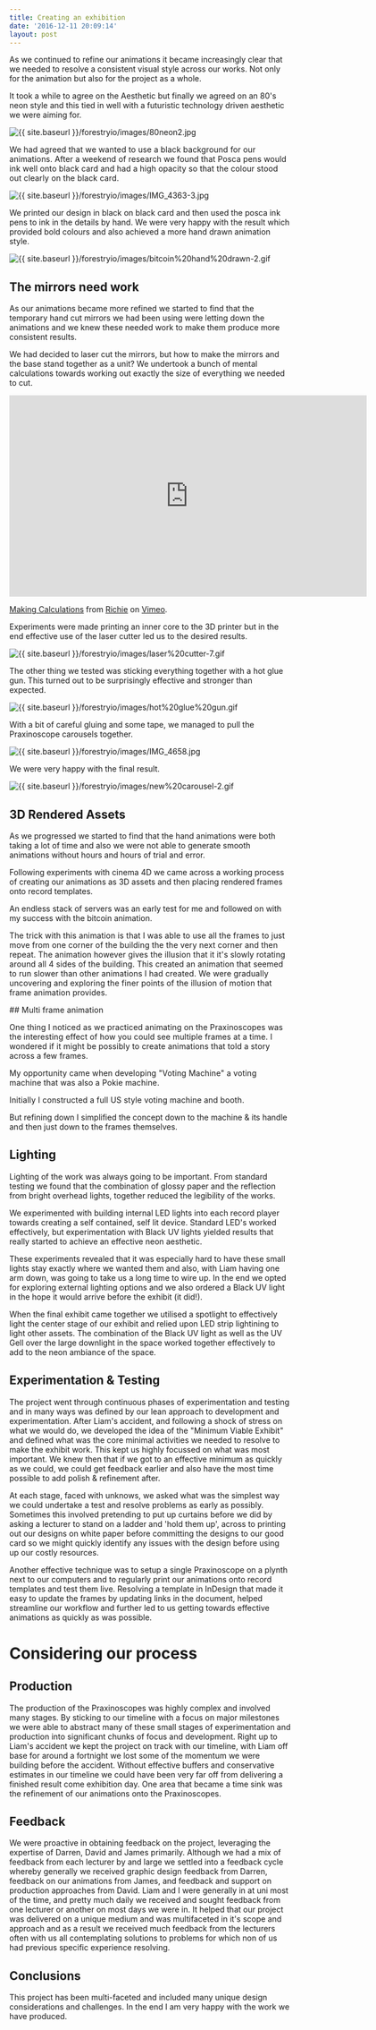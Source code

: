 ```yaml
---
title: Creating an exhibition
date: '2016-12-11 20:09:14'
layout: post
---
```

As we continued to refine our animations it became increasingly clear that we needed to resolve a consistent visual style across our works. Not only for the animation but also for the project as a whole.

It took a while to agree on the Aesthetic but finally we agreed on an 80's neon style and this tied in well with a futuristic technology driven aesthetic we were aiming for.

![{{ site.baseurl }}/forestryio/images/80neon2.jpg](/forestryio/images/80neon2.jpg)

 <span style="letter-spacing: 0.01em;"></span> 

<span style="letter-spacing: 0.01em;">We had agreed that we wanted to use a black background for our animations. After a weekend of research we found that Posca pens would ink well onto black card and had a high opacity so that the colour stood out clearly on the black card.</span>  

![{{ site.baseurl }}/forestryio/images/IMG_4363-3.jpg](/forestryio/images/IMG_4363-3.jpg)

We printed our design in black on black card and then used the posca ink pens to ink in the details by hand. We were very happy with the result which provided bold colours and also achieved a more hand drawn animation style.

![{{ site.baseurl }}/forestryio/images/bitcoin%20hand%20drawn-2.gif](/forestryio/images/bitcoin%20hand%20drawn-2.gif)

## The mirrors need work

As our animations became more refined we started to find that the temporary hand cut mirrors we had been using were letting down the animations and we knew these needed work to make them produce more consistent results.

We had decided to laser cut the mirrors, but how to make the mirrors and the base stand together as a unit? We undertook a bunch of mental calculations towards working out exactly the size of everything we needed to cut.

<iframe src="https://player.vimeo.com/video/195172097" width="640" height="360" frameborder="0" webkitallowfullscreen="" mozallowfullscreen="" allowfullscreen=""></iframe>

[Making Calculations](https://vimeo.com/195172097) from [Richie](https://vimeo.com/user4915207) on [Vimeo](https://vimeo.com).

Experiments were made printing an inner core to the 3D printer but in the end effective use of the laser cutter led us to the desired results.

![{{ site.baseurl }}/forestryio/images/laser%20cutter-7.gif](/forestryio/images/laser%20cutter-7.gif)

The other thing we tested was sticking everything together with a hot glue gun. This turned out to be surprisingly effective and stronger than expected.

![{{ site.baseurl }}/forestryio/images/hot%20glue%20gun.gif](/forestryio/images/hot%20glue%20gun.gif)

With a bit of careful gluing and some tape, we managed to pull the Praxinoscope carousels together.

![{{ site.baseurl }}/forestryio/images/IMG_4658.jpg](/forestryio/images/IMG_4658.jpg)

We were very happy with the final result.

![{{ site.baseurl }}/forestryio/images/new%20carousel-2.gif](/forestryio/images/new%20carousel-2.gif)

## 3D Rendered Assets

As we progressed we started to find that the hand animations were both taking a lot of time and also we were not able to generate smooth animations without hours and hours of trial and error.

Following experiments with cinema 4D we came across a working process of creating our animations as 3D assets and then placing rendered frames onto record templates.

An endless stack of servers was an early test for me and followed on with my success with the bitcoin animation.

<span style="letter-spacing: 0.01em;" class="">The trick with this animation is that I was able to use all the frames to just move from one corner of the building the the very next corner and then repeat. The animation however gives the illusion that it it's slowly rotating around all 4 sides of the building. This created an animation that seemed to run slower than other animations I had created. We were gradually uncovering and exploring the finer points of the illusion of motion that frame animation provides.</span>

<span style="letter-spacing: 0.01em;" class="">## Multi frame animation</span>

<span style="letter-spacing: 0.01em;" class="">One thing I noticed as we practiced animating on the Praxinoscopes was the interesting effect of how you could see multiple frames at a time. I wondered if it might be possibly to create animations that told a story across a few frames. </span>

<span style="letter-spacing: 0.01em;" class="">My opportunity came when developing "Voting Machine" a voting machine that was also a Pokie machine.</span>

<span style="letter-spacing: 0.01em;" class="">Initially I constructed a full US style voting machine and booth. </span>

But refining down I simplified the concept down to the machine & its handle and then just down to the frames themselves.

## Lighting

Lighting of the work was always going to be important. From standard testing we found that the combination of glossy paper and the reflection from bright overhead lights, together reduced the legibility of the works.

We experimented with building internal LED lights into each record player towards creating a self contained, self lit device. Standard LED's worked effectively, but experimentation with Black UV lights yielded results that really started to achieve an effective neon aesthetic.

These experiments revealed that it was especially hard to have these small lights stay exactly where we wanted them and also, with Liam having one arm down, was going to take us a long time to wire up. In the end we opted for exploring external lighting options and we also ordered a Black UV light in the hope it would arrive before the exhibit (it did!).

When the final exhibit came together we utilised a spotlight to effectively light the center stage of our exhibit and relied upon LED strip lightining to light other assets. The combination of the Black UV light as well as the UV Gell over the large downlight in the space worked together effectively to add to the neon ambiance of the space.

## Experimentation & Testing

The project went through continuous phases of experimentation and testing and in many ways was defined by our lean approach to development and experimentation. After Liam's accident, and following a shock of stress on what we would do, we developed the idea of the "Minimum Viable Exhibit" and defined what was the core minimal activities we needed to resolve to make the exhibit work. This kept us highly focussed on what was most important. We knew then that if we got to an effective minimum as quickly as we could, we could get feedback earlier and also have the most time possible to add polish & refinement after.

At each stage, faced with unknows, we asked what was the simplest way we could undertake a test and resolve problems as early as possibly. Sometimes this involved pretending to put up curtains before we did by asking a lecturer to stand on a ladder and 'hold them up', across to printing out our designs on white paper before committing the designs to our good card so we might quickly identify any issues with the design before using up our costly resources.

Another effective technique was to setup a single Praxinoscope on a plynth next to our computers and to regularly print our animations onto record templates and test them live. Resolving a template in InDesign that made it easy to update the frames by updating links in the document, helped streamline our workflow and further led to us getting towards effective animations as quickly as was possible.

# Considering our process

## Production

The production of the Praxinoscopes was highly complex and involved many stages. By sticking to our timeline with a focus on major milestones we were able to abstract many of these small stages of experimentation and production into significant chunks of focus and development. Right up to Liam's accident we kept the project on track with our timeline, with Liam off base for around a fortnight we lost some of the momentum we were building before the accident. Without effective buffers and conservative estimates in our timeline we could have been very far off from delivering a finished result come exhibition day. One area that became a time sink was the refinement of our animations onto the Praxinoscopes.

## Feedback

We were proactive in obtaining feedback on the project, leveraging the expertise of Darren, David and James primarily. Although we had a mix of feedback from each lecturer by and large we settled into a feedback cycle whereby generally we received graphic design feedback from Darren, feedback on our animations from James, and feedback and support on production approaches from David. Liam and I were generally in at uni most of the time, and pretty much daily we received and sought feedback from one lecturer or another on most days we were in. It helped that our project was delivered on a unique medium and was multifaceted in it's scope and approach and as a result we received much feedback from the lecturers often with us all contemplating solutions to problems for which non of us had previous specific experience resolving.

## Conclusions

This project has been multi-faceted and included many unique design considerations and challenges. In the end I am very happy with the work we have produced.